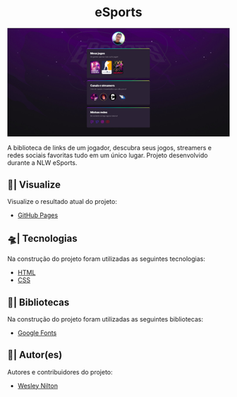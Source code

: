 <h1 align="center">eSports</h1>

![Visão Geral](assets/img/esports.jpg)

A biblioteca de links de um jogador, descubra seus jogos, streamers e redes sociais favoritas tudo em um único lugar. Projeto desenvolvido durante a NLW eSports.

## 🔎| Visualize
Visualize o resultado atual do projeto:

- [GitHub Pages](https://wesley-nilton.github.io/eSports/)

## 🛸| Tecnologias
Na construção do projeto foram utilizadas as seguintes tecnologias:

- [HTML](https://developer.mozilla.org/pt-BR/docs/Web/HTML)
- [CSS](https://developer.mozilla.org/pt-BR/docs/Web/CSS)

## 🎯| Bibliotecas
Na construção do projeto foram utilizadas as seguintes bibliotecas:

- [Google Fonts](https://fonts.google.com/)

## 👥| Autor(es)
Autores e contribuidores do projeto:

- [Wesley Nilton](https://github.com/Wesley-Nilton)